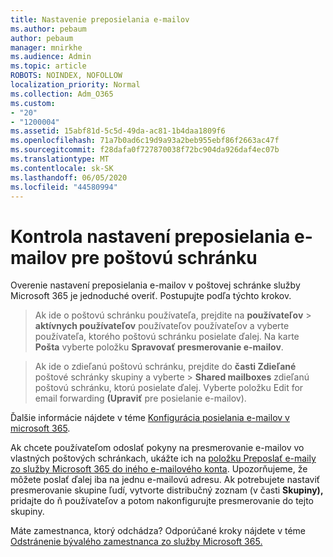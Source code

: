 ```yaml
---
title: Nastavenie preposielania e-mailov
ms.author: pebaum
author: pebaum
manager: mnirkhe
ms.audience: Admin
ms.topic: article
ROBOTS: NOINDEX, NOFOLLOW
localization_priority: Normal
ms.collection: Adm_O365
ms.custom:
- "20"
- "1200004"
ms.assetid: 15abf81d-5c5d-49da-ac81-1b4daa1809f6
ms.openlocfilehash: 71a7b0ad6c19d9a93a2beb955ebf86f2663ac47f
ms.sourcegitcommit: f28dafa0f727870038f72bc904da926daf4ec07b
ms.translationtype: MT
ms.contentlocale: sk-SK
ms.lasthandoff: 06/05/2020
ms.locfileid: "44580994"
---
```

# <a name="check-the-email-forwarding-settings-for-a-mailbox"></a>Kontrola nastavení preposielania e-mailov pre poštovú schránku

Overenie nastavení preposielania e-mailov v poštovej schránke služby Microsoft 365 je jednoduché overiť. Postupujte podľa týchto krokov.
  
> Ak ide o poštovú schránku používateľa, prejdite na **používateľov** \> **aktívnych používateľov** používateľov používateľov a vyberte používateľa, ktorého poštovú schránku posielate ďalej. Na karte **Pošta** vyberte položku **Spravovať presmerovanie e-mailov**.

> Ak ide o zdieľanú poštovú schránku, prejdite do **časti Zdieľané** poštové schránky skupiny a vyberte \> **Shared mailboxes** zdieľanú poštovú schránku, ktorú posielate ďalej. Vyberte položku Edit for email forwarding **(Upraviť** pre posielanie e-mailov).

Ďalšie informácie nájdete v téme [Konfigurácia posielania e-mailov v microsoft 365](https://docs.microsoft.com/microsoft-365/admin/email/configure-email-forwarding).
  
Ak chcete používateľom odoslať pokyny na presmerovanie e-mailov vo vlastných poštových schránkach, ukážte ich na [položku Preposlať e-maily zo služby Microsoft 365 do iného e-mailového konta](https://support.office.com/article/Forward-email-from-Office-365-to-another-email-account-1ed4ee1e-74f8-4f53-a174-86b748ff6a0e). Upozorňujeme, že môžete poslať ďalej iba na jednu e-mailovú adresu. Ak potrebujete nastaviť presmerovanie skupine ľudí, vytvorte distribučný zoznam (v časti **Skupiny),** pridajte do ň používateľov a potom nakonfigurujte presmerovanie do tejto skupiny.
  
Máte zamestnanca, ktorý odchádza? Odporúčané kroky nájdete v téme [Odstránenie bývalého zamestnanca zo služby Microsoft 365.](https://docs.microsoft.com/microsoft-365/admin/add-users/remove-former-employee)